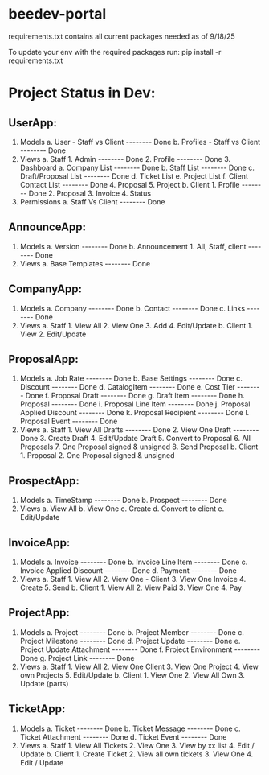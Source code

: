 # beedev-portal

requirements.txt contains all current packages needed as of 9/18/25

To update your env with the required packages run:
pip install -r requirements.txt

# Project Status in Dev:

## UserApp:
1. Models
    a. User - Staff vs Client       -------- Done
    b. Profiles - Staff vs Client   -------- Done
2. Views
    a. Staff
        1. Admin                    -------- Done
        2. Profile                  -------- Done
        3. Dashboard
            a. Company List         -------- Done
            b. Staff List           -------- Done
            c. Draft/Proposal List  -------- Done
            d. Ticket List
            e. Project List
            f. Client Contact List  -------- Done
        4. Proposal
        5. Project
    b. Client
        1. Profile                  -------- Done
        2. Proposal
        3. Invoice
        4. Status
3. Permissions
    a. Staff Vs Client              -------- Done

## AnnounceApp:
1. Models
    a. Version                      -------- Done
    b. Announcement
        1. All, Staff, client       -------- Done
2. Views
    a. Base Templates               -------- Done

## CompanyApp:
1. Models
    a. Company                      -------- Done
    b. Contact                      -------- Done
    c. Links                        -------- Done
2. Views
    a. Staff
        1. View All
        2. View One
        3. Add
        4. Edit/Update
    b. Client
        1. View
        2. Edit/Update

## ProposalApp:
1. Models
    a. Job Rate                     -------- Done
    b. Base Settings                -------- Done
    c. Discount                     -------- Done
    d. CatalogItem                  -------- Done
    e. Cost Tier                    -------- Done
    f. Proposal Draft               -------- Done
    g. Draft Item                   -------- Done
    h. Proposal                     -------- Done
    i. Proposal Line Item           -------- Done
    j. Proposal Applied Discount    -------- Done
    k. Proposal Recipient           -------- Done
    l. Proposal Event               -------- Done
2. Views
    a. Staff
        1. View All Drafts          -------- Done
        2. View One Draft           -------- Done
        3. Create Draft
        4. Edit/Update Draft
        5. Convert to Proposal
        6. All Proposals
        7. One Proposal signed & unsigned
        8. Send Proposal
    b. Client
        1. Proposal
        2. One Proposal signed & unsigned

## ProspectApp:
1. Models
    a. TimeStamp                   -------- Done
    b. Prospect                    -------- Done
2. Views
    a. View All
    b. View One
    c. Create
    d. Convert to client
    e. Edit/Update

## InvoiceApp:
1. Models
    a. Invoice                    -------- Done
    b. Invoice Line Item          -------- Done
    c. Invoice Applied Discount   -------- Done
    d. Payment                    -------- Done
2. Views
    a. Staff
        1. View All
        2. View One - Client
        3. View One Invoice
        4. Create
        5. Send
    b. Client
        1. View All
        2. View Paid
        3. View One
        4. Pay

## ProjectApp:
1. Models
    a. Project                     -------- Done
    b. Project Member              -------- Done
    c. Project Milestone           -------- Done
    d. Project Update              -------- Done
    e. Project Update Attachment   -------- Done
    f. Project Environment         -------- Done
    g. Project Link                -------- Done
2. Views
    a. Staff
        1. View All
        2. View One Client
        3. View One Project
        4. View own Projects
        5. Edit/Update
    b. Client
        1. View One
        2. View All Own
        3. Update (parts)

## TicketApp:
1. Models
    a. Ticket                      -------- Done
    b. Ticket Message              -------- Done
    c. Ticket Attachment           -------- Done
    d. Ticket Event                -------- Done
2. Views
    a. Staff
        1. View All Tickets
        2. View One
        3. View by xx list
        4. Edit / Update
    b. Client
        1. Create Ticket
        2. View all own tickets
        3. View One
        4. Edit / Update


